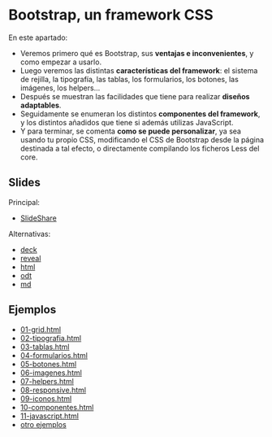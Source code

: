 # Bootstrap, un framework CSS

En este apartado:

- Veremos primero qué es Bootstrap, sus **ventajas e inconvenientes**, y como empezar a usarlo.
- Luego veremos las distintas **características del framework**: el sistema de rejilla, la tipografía, las tablas, los formularios, los botones, las imágenes, los helpers...
- Después se muestran las facilidades que tiene para realizar **diseños adaptables**.
- Seguidamente se enumeran los distintos **componentes del framework**, y los distintos añadidos que tiene si además utilizas JavaScript.
- Y para terminar, se comenta **como se puede personalizar**, ya sea usando tu propio CSS, modificando el CSS de Bootstrap desde la página destinada a tal efecto, o directamente compilando los ficheros Less del core.

## Slides

Principal:

- [SlideShare](http://www.slideshare.net/asanzdiego/bootstrap-un-framework-css)

Alternativas:

- [deck](http://asanzdiego.github.io/curso-interfaces-web-2014/05-bootstrap/slides/export/bootstrap-deck-slides.html)
- [reveal](http://asanzdiego.github.io/curso-interfaces-web-2014/05-bootstrap/slides/export/bootstrap-reveal-slides.html)
- [html](http://asanzdiego.github.io/curso-interfaces-web-2014/05-bootstrap/slides/export/bootstrap.html)
- [odt](http://asanzdiego.github.io/curso-interfaces-web-2014/05-bootstrap/slides/export/bootstrap.odt)
- [md](http://asanzdiego.github.io/curso-interfaces-web-2014/05-bootstrap/slides/md/bootstrap.md)

## Ejemplos

- [01-grid.html](http://asanzdiego.github.io/curso-interfaces-web-2014/05-bootstrap/src/test/01-grid.html)
- [02-tipografia.html](http://asanzdiego.github.io/curso-interfaces-web-2014/05-bootstrap/src/test/02-tipografia.html)
- [03-tablas.html](http://asanzdiego.github.io/curso-interfaces-web-2014/05-bootstrap/src/test/03-tablas.html)
- [04-formularios.html](http://asanzdiego.github.io/curso-interfaces-web-2014/05-bootstrap/src/test/04-formularios.html)
- [05-botones.html](http://asanzdiego.github.io/curso-interfaces-web-2014/05-bootstrap/src/test/05-botones.html)
- [06-imagenes.html](http://asanzdiego.github.io/curso-interfaces-web-2014/05-bootstrap/src/test/06-imagenes.html)
- [07-helpers.html](http://asanzdiego.github.io/curso-interfaces-web-2014/05-bootstrap/src/test/07-helpers.html)
- [08-responsive.html](http://asanzdiego.github.io/curso-interfaces-web-2014/05-bootstrap/src/test/08-responsive.html)
- [09-iconos.html](http://asanzdiego.github.io/curso-interfaces-web-2014/05-bootstrap/src/test/09-iconos.html)
- [10-componentes.html](http://asanzdiego.github.io/curso-interfaces-web-2014/05-bootstrap/src/test/10-componentes.html)
- [11-javascript.html](http://asanzdiego.github.io/curso-interfaces-web-2014/05-bootstrap/src/test/11-javascript.html)
- [otro ejemplos](http://asanzdiego.github.io/curso-interfaces-web-2014/05-bootstrap/src/test/examples/index.html)

